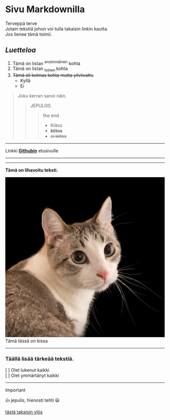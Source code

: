 # **Sivu Markdownilla**

Terveppä terve   
<a name="Erikoiskohta"></a>
Jotain tekstiä johon voi tulla takaisin linkin kautta.  
Jos lienee tämä toimii.

## *Luetteloa*

1. Tämä on listan <sup> ensimmäinen</sup> kohta
2. Tämä on listan <sub> toinen </sub> kohta
3. ~~Tämä oli kolmas kohta mutta yliviivattu~~
    - Kyllä
    - Ei
> Joku kerran sanoi näin.
>> JEPULIIIS
>>> the end
>>> - Kiitos
>>> - **kiitos**
>>> - ~~ei kiitos~~ 

***

Linkki **[Githubin](https://www.github.com)** etusivulle

---

***

**Tämä on lihavoitu teksti.**

![Kissa kuva](/assets/pictures/cat.jpg)
Tämä tässä on kissa

***

### Täällä lisää tärkeää tekstiä.
[ ] Olet lukenut kaikki  
[ ] Olet ymmärtänyt kaikki  

***
> [!IMPORTANT]  
> :+1: jepulis, hienosti tehti :smiley:  

[tästä takaisin ylös](#Erikoiskohta)


<!-- täähän oli jopa mukavaa, tullut käytettyä Joplin- muistiinpano sovellusta, joka käyttää Markdownia. Nyt ehkä osaa käyttää vähän paremmin sitä xD -->